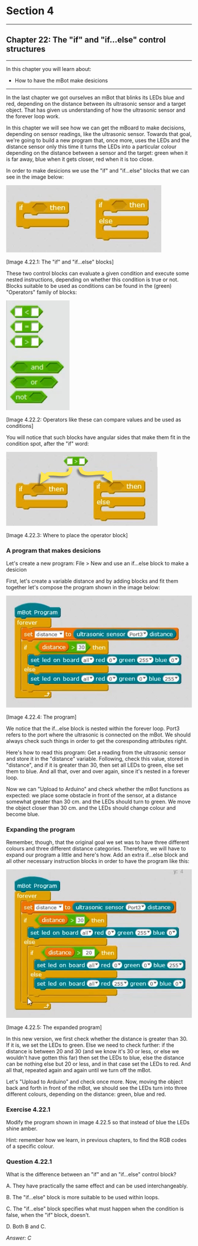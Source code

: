 # Section 4

---

## Chapter 22: The "if" and "if...else" control structures

---

In this chapter you will learn about:

* How to have the mBot make desicions

---

In the last chapter we got ourselves an mBot that blinks its LEDs blue and red, depending on the distance between its ultrasonic sensor and a target object. That has given us understanding of how the ultrasonic sensor and the forever loop work.

In this chapter we will see how we can get the mBoard to make decisions, depending on sensor readings, like the ultrasonic sensor. Towards that goal, we're going to build a new program that, once more, uses the LEDs and the distance sensor only this time it turns the LEDs into a particular colour depending on the distance between a sensor and the target: green when it is far away, blue when it gets closer, red when it is too close.

In order to make desicions we use the "if" and "if...else" blocks that we can see in the image below:

![](/assets/Img.4.22.1.jpg)

\[Image 4.22.1: The "if" and "if...else" blocks\]

These two control blocks can evaluate a given condition and execute some nested instructions, depending on whether this condition is true or not. Blocks suitable to be used as conditions can be found in the \(green\) "Operators" family of blocks:

![](/assets/Img.4.22.2.jpg)

\[Image 4.22.2: Operators like these can compare values and be used as conditions\]

You will notice that such blocks have angular sides that make them fit in the condition spot, after the "if" word:

![](/assets/Img.4.22.3.jpg)

\[Image 4.22.3: Where to place the operator block\]

### A program that makes desicions

Let's create a new program: File &gt; New and use an if...else block to make a desicion

First, let's create a variable distance and by adding blocks and fit them together let's compose the program shown in the image below:

![](/assets/Img.4.22.4.jpg)

\[Image 4.22.4: The program\]

We notice that the if...else block is nested within the forever loop. Port3 refers to the port where the ultrasonic is connected on the mBot. We should always check such things in order to get the coresponding attributes right.

Here's how to read this program: Get a reading from the ultrasonic sensor and store it in the "distance" variable. Following, check this value, stored in "distance", and if it is greater than 30, then set all LEDs to green, else set them to blue. And all that, over and over again, since it's nested in a forever loop.

Now we can "Upload to Arduino" and check whether the mBot functions as expected: we place some obstacle in front of the sensor, at a distance somewhat greater than 30 cm. and the LEDs should turn to green. We move the object closer than 30 cm. and the LEDs should change colour and become blue.

### Expanding the program

Remember, though, that the original goal we set was to have three different colours and three different distance categories. Therefore, we will have to expand our program a little and here's how. Add an extra if...else block and all other necessary instruction blocks in order to have the program like this:

![](/assets/Img.4.22.5.jpg)

\[Image 4.22.5: The expanded program\]

In this new version, we first check whether the distance is greater than 30. If it is, we set the LEDs to green. Else we need to check further: if the distance is between 20 and 30 \(and we know it's 30 or less, or else we wouldn't have gotten this far\) then set the LEDs to blue, else the distance can be nothing else but 20 or less, and in that case set the LEDs to red. And all that, repeated again and again until we turn off the mBot.

Let's "Upload to Arduino" and check once more. Now, moving the object back and forth in front of the mBot, we should see the LEDs turn into three different colours, depending on the distance: green, blue and red.

### Exercise 4.22.1

Modify the program shown in image 4.22.5 so that instead of blue the LEDs shine amber.

Hint: remember how we learn, in previous chapters, to find the RGB codes of a specific colour.

### Question 4.22.1

What is the difference between an "if" and an "if...else" control block?

A. They have practically the same effect and can be used interchangeably.

B. The "if...else" block is more suitable to be used within loops.

C. The "if...else" block specifies what must happen when the condition is false, when the "if" block, doesn't.

D. Both B and C.

_Answer: C_

